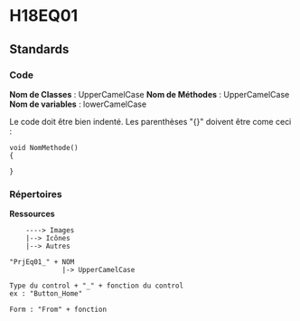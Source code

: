 # H18EQ01

## Standards

### Code

**Nom de Classes**   : UpperCamelCase
**Nom de Méthodes**  : UpperCamelCase
**Nom de variables** : lowerCamelCase

Le code doit être bien indenté.
Les parenthèses "{}" doivent être come ceci : 
```
void NomMethode()
{
    
}
```

### Répertoires

**Ressources**
```
    ----> Images
    |--> Icônes
    |--> Autres
```
```
"PrjEq01_" + NOM
             |-> UpperCamelCase
```
```
Type du control + "_" + fonction du control
ex : "Button_Home"
```
```
Form : "From" + fonction
```
